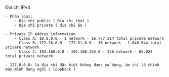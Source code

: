 Địa chỉ IPv4

    - Phân loại:
        - Địa chỉ public ( Địa chỉ thật )
        - Dịa chỉ private ( địa chỉ ảo )

    - Private IP Addres information
        - Class A: 10.0.0.0 - 1 network - 16.777.214 total private network
        - Class B: 172.16.0.0 - 172.31.0.0 - 16 network - 1.048.544 total private network
        - Class C: 192.168.0.0 - 192.168.255.0 - 256 network - 65.024 total private network'

    - 127.0.0.0: là địa chỉ đặc biệt không được sử dụng, ám chỉ là chính máy mình đang ngồi ( loopback )